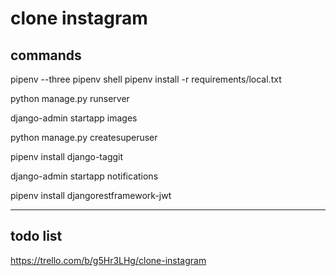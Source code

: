 # clone instagram

## commands
pipenv --three
pipenv shell
pipenv install -r requirements/local.txt

python manage.py runserver

django-admin startapp images

python manage.py createsuperuser

pipenv install django-taggit

django-admin startapp notifications

pipenv install djangorestframework-jwt

---

## todo list
https://trello.com/b/g5Hr3LHg/clone-instagram
